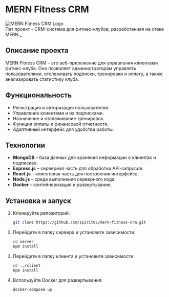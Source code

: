 # MERN Fitness CRM

![MERN Fitness CRM Logo](client/public/logo.png)  
Пет проект - CRM-система для фитнес-клубов, разработанная на стеке MERN.\_

## Описание проекта

MERN Fitness CRM – это веб-приложение для управления клиентами фитнес-клуба. Оно позволяет администраторам управлять пользователями, отслеживать подписки, тренировки и оплату, а также анализировать статистику клуба.

## Функциональность

- Регистрация и авторизация пользователей.
- Управление клиентами и их подписками.
- Назначение и отслеживание тренировок.
- Функции оплаты и финансовой отчетности.
- Адаптивный интерфейс для удобства работы.

## Технологии

- **MongoDB** – база данных для хранения информации о клиентах и подписках.
- **Express.js** – серверная часть для обработки API-запросов.
- **React.js** – клиентская часть для построения интерфейса.
- **Node.js** – среда выполнения серверного кода.
- **Docker** – контейнеризация и развертывание.

## Установка и запуск

1. Клонируйте репозиторий:
   ```sh
   git clone https://github.com/spirit05/mern-fitness-crm.git
   ```
2. Перейдите в папку сервера и установите зависимости:
   ```sh
   cd server
   npm install
   ```
3. Перейдите в папку клиента и установите зависимости:
   ```sh
   cd ../client
   npm install
   ```
4. Bспользуйте Docker для развертывания:
   ```sh
   docker-compose up
   ```
